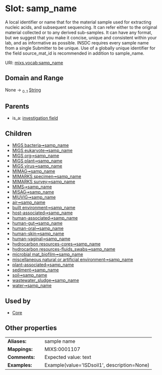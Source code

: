 
# Slot: samp_name


A local identifier or name that for the material sample used for extracting nucleic acids, and subsequent sequencing. It can refer either to the original material collected or to any derived sub-samples. It can have any format, but we suggest that you make it concise, unique and consistent within your lab, and as informative as possible. INSDC requires every sample name from a single Submitter to be unique. Use of a globally unique identifier for the field source_mat_id is recommended in addition to sample_name.

URI: [mixs.vocab:samp_name](https://w3id.org/mixs/vocab/samp_name)


## Domain and Range

None &#8594;  <sub>0..1</sub> [String](types/String.md)

## Parents

 *  is_a: [investigation field](investigation_field.md)

## Children

 *  [MIGS bacteria➞samp_name](MIGS_bacteria_samp_name.md)
 *  [MIGS eukaryote➞samp_name](MIGS_eukaryote_samp_name.md)
 *  [MIGS org➞samp_name](MIGS_org_samp_name.md)
 *  [MIGS plant➞samp_name](MIGS_plant_samp_name.md)
 *  [MIGS virus➞samp_name](MIGS_virus_samp_name.md)
 *  [MIMAG➞samp_name](MIMAG_samp_name.md)
 *  [MIMARKS specimen➞samp_name](MIMARKS_specimen_samp_name.md)
 *  [MIMARKS survey➞samp_name](MIMARKS_survey_samp_name.md)
 *  [MIMS➞samp_name](MIMS_samp_name.md)
 *  [MISAG➞samp_name](MISAG_samp_name.md)
 *  [MIUVIG➞samp_name](MIUVIG_samp_name.md)
 *  [air➞samp_name](air_samp_name.md)
 *  [built environment➞samp_name](built_environment_samp_name.md)
 *  [host-associated➞samp_name](host_associated_samp_name.md)
 *  [human-associated➞samp_name](human_associated_samp_name.md)
 *  [human-gut➞samp_name](human_gut_samp_name.md)
 *  [human-oral➞samp_name](human_oral_samp_name.md)
 *  [human-skin➞samp_name](human_skin_samp_name.md)
 *  [human-vaginal➞samp_name](human_vaginal_samp_name.md)
 *  [hydrocarbon resources-cores➞samp_name](hydrocarbon_resources_cores_samp_name.md)
 *  [hydrocarbon resources-fluids_swabs➞samp_name](hydrocarbon_resources_fluids_swabs_samp_name.md)
 *  [microbial mat_biofilm➞samp_name](microbial_mat_biofilm_samp_name.md)
 *  [miscellaneous natural or artificial environment➞samp_name](miscellaneous_natural_or_artificial_environment_samp_name.md)
 *  [plant-associated➞samp_name](plant_associated_samp_name.md)
 *  [sediment➞samp_name](sediment_samp_name.md)
 *  [soil➞samp_name](soil_samp_name.md)
 *  [wastewater_sludge➞samp_name](wastewater_sludge_samp_name.md)
 *  [water➞samp_name](water_samp_name.md)

## Used by

 * [Core](Core.md)

## Other properties

|  |  |  |
| --- | --- | --- |
| **Aliases:** | | sample name |
| **Mappings:** | | MIXS:0001107 |
| **Comments:** | | Expected value: text |
| **Examples:** | | Example(value='ISDsoil1', description=None) |

